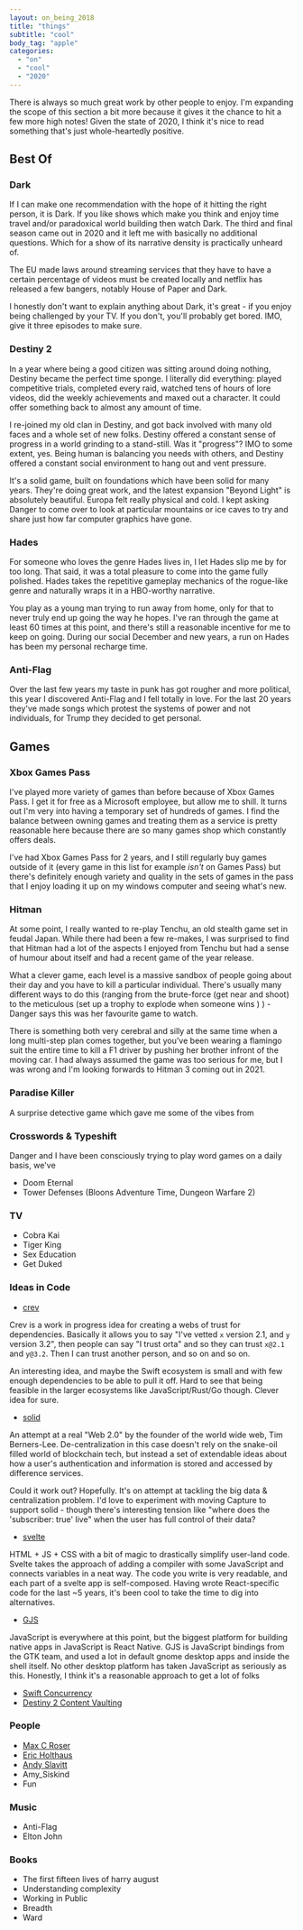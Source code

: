 ```yaml
---
layout: on_being_2018
title: "things"
subtitle: "cool"
body_tag: "apple"
categories:
  - "on"
  - "cool"
  - "2020"
---
```


There is always so much great work by other people to enjoy. I'm expanding the scope of this section a bit more because
it gives it the chance to hit a few more high notes! Given the state of 2020, I think it's nice to read something that's
just whole-heartedly positive.

## Best Of

### Dark

If I can make one recommendation with the hope of it hitting the right person, it is Dark. If you like shows which make
you think and enjoy time travel and/or paradoxical world building then watch Dark. The third and final season came out
in 2020 and it left me with basically no additional questions. Which for a show of its narrative density is practically
unheard of.

The EU made laws around streaming services that they have to have a certain percentage of videos must be created locally
and netflix has released a few bangers, notably House of Paper and Dark.

I honestly don't want to explain anything about Dark, it's great - if you enjoy being challenged by your TV. If you
don't, you'll probably get bored. IMO, give it three episodes to make sure.

### Destiny 2

In a year where being a good citizen was sitting around doing nothing, Destiny became the perfect time sponge. I
literally did everything: played competitive trials, completed every raid, watched tens of hours of lore videos, did the
weekly achievements and maxed out a character. It could offer something back to almost any amount of time.

I re-joined my old clan in Destiny, and got back involved with many old faces and a whole set of new folks. Destiny
offered a constant sense of progress in a world grinding to a stand-still. Was it "progress"? IMO to some extent, yes.
Being human is balancing you needs with others, and Destiny offered a constant social environment to hang out and vent
pressure.

It's a solid game, built on foundations which have been solid for many years. They're doing great work, and the latest
expansion "Beyond Light" is absolutely beautiful. Europa felt really physical and cold. I kept asking Danger to come
over to look at particular mountains or ice caves to try and share just how far computer graphics have gone.

### Hades

For someone who loves the genre Hades lives in, I let Hades slip me by for too long. That said, it was a total pleasure
to come into the game fully polished. Hades takes the repetitive gameplay mechanics of the rogue-like genre and
naturally wraps it in a HBO-worthy narrative.

You play as a young man trying to run away from home, only for that to never truly end up going the way he hopes. I've
ran through the game at least 60 times at this point, and there's still a reasonable incentive for me to keep on going.
During our social December and new years, a run on Hades has been my personal recharge time.

### Anti-Flag

Over the last few years my taste in punk has got rougher and more political, this year I discovered Anti-Flag and I fell
totally in love. For the last 20 years they've made songs which protest the systems of power and not individuals, for
Trump they decided to get personal.

## Games

### Xbox Games Pass

I've played more variety of games than before because of Xbox Games Pass. I get it for free as a Microsoft employee, but
allow me to shill. It turns out I'm very into having a temporary set of hundreds of games. I find the balance between
owning games and treating them as a service is pretty reasonable here because there are so many games shop which
constantly offers deals.

I've had Xbox Games Pass for 2 years, and I still regularly buy games outside of it (every game in this list for example
_isn't_ on Games Pass) but there's definitely enough variety and quality in the sets of games in the pass that I enjoy
loading it up on my windows computer and seeing what's new.

### Hitman

At some point, I really wanted to re-play Tenchu, an old stealth game set in feudal Japan. While there had been a few
re-makes, I was surprised to find that Hitman had a lot of the aspects I enjoyed from Tenchu but had a sense of humour
about itself and had a recent game of the year release.

What a clever game, each level is a massive sandbox of people going about their day and you have to kill a particular
individual. There's usually many different ways to do this (ranging from the brute-force (get near and shoot) to the
meticulous (set up a trophy to explode when someone wins ) ) - Danger says this was her favourite game to watch.

There is something both very cerebral and silly at the same time when a long multi-step plan comes together, but you've
been wearing a flamingo suit the entire time to kill a F1 driver by pushing her brother infront of the moving car. I had
always assumed the game was too serious for me, but I was wrong and I'm looking forwards to Hitman 3 coming out in 2021.

### Paradise Killer

A surprise detective game which gave me some of the vibes from

### Crosswords & Typeshift

Danger and I have been consciously trying to play word games on a daily basis, we've

- Doom Eternal
- Tower Defenses (Bloons Adventure Time, Dungeon Warfare 2)

### TV

- Cobra Kai
- Tiger King
- Sex Education
- Get Duked

### Ideas in Code

- [crev](https://github.com/crev-dev/cargo-crev)

Crev is a work in progress idea for creating a webs of trust for dependencies. Basically it allows you to say "I've
vetted `x` version 2.1, and `y` version 3.2", then people can say "I trust orta" and so they can trust `x@2.1` and
`y@3.2`. Then I can trust another person, and so on and so on.

An interesting idea, and maybe the Swift ecosystem is small and with few enough dependencies to be able to pull it off.
Hard to see that being feasible in the larger ecosystems like JavaScript/Rust/Go though. Clever idea for sure.

- [solid](https://solidproject.org)

An attempt at a real "Web 2.0" by the founder of the world wide web, Tim Berners-Lee. De-centralization in this case
doesn't rely on the snake-oil filled world of blockchain tech, but instead a set of extendable ideas about how a user's
authentication and information is stored and accessed by difference services.

Could it work out? Hopefully. It's on attempt at tackling the big data & centralization problem. I'd love to experiment
with moving Capture to support solid - though there's interesting tension like "where does the 'subscriber: true' live"
when the user has full control of their data?

- [svelte](https://svelte.dev)

HTML + JS + CSS with a bit of magic to drastically simplify user-land code. Svelte takes the approach of adding a
compiler with some JavaScript and connects variables in a neat way. The code you write is very readable, and each part
of a svelte app is self-composed. Having wrote React-specific code for the last ~5 years, it's been cool to take the
time to dig into alternatives.

- [GJS](https://gjs.guide)

JavaScript is everywhere at this point, but the biggest platform for building native apps in JavaScript is React Native.
GJS is JavaScript bindings from the GTK team, and used a lot in default gnome desktop apps and inside the shell itself.
No other desktop platform has taken JavaScript as seriously as this. Honestly, I think it's a reasonable approach to get
a lot of folks

- [Swift Concurrency](https://github.com/DougGregor/swift-evolution/blob/structured-concurrency/proposals/nnnn-structured-concurrency.md)
- [Destiny 2 Content Vaulting](https://www.bungie.net/en/Explore/Detail/News/49189)

### People

- [Max C Roser](https://twitter.com/MaxCRoser)
- [Eric Holthaus](https://twitter.com/EricHolthaus)
- [Andy Slavitt](https://twitter.com/ASlavitt)
- Amy_Siskind
- Fun

### Music

- Anti-Flag
- Elton John

### Books

- The first fifteen lives of harry august
- Understanding complexity
- Working in Public
- Breadth
- Ward
